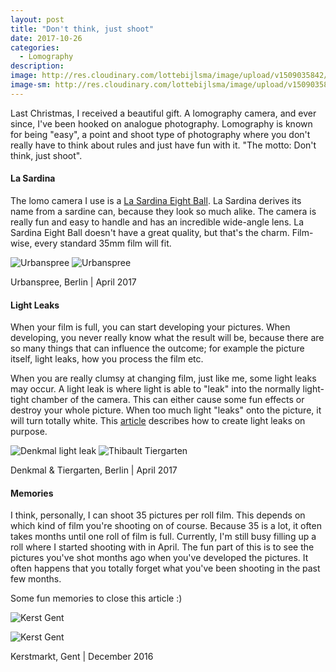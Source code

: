 ```yaml
---
layout: post
title: "Don't think, just shoot"
date: 2017-10-26
categories:
  - Lomography
description:
image: http://res.cloudinary.com/lottebijlsma/image/upload/v1509035842/Blog/Berlin%20Lomography/thib-gent.jpg
image-sm: http://res.cloudinary.com/lottebijlsma/image/upload/v1509035842/Blog/Berlin%20Lomography/thib-gent.jpg
---
```

Last Christmas, I received a beautiful gift. A lomography camera, and ever since, I've been hooked on analogue photography. Lomography is known for being "easy", a point and shoot type of photography where you don't really have to think about rules and just have fun with it. "The motto: Don't think, just shoot".


#### La Sardina

The lomo camera I use is a [La Sardina Eight Ball](https://www.bhphotovideo.com/images/images2500x2500/Lomography_368_La_Sardina_Ball_904766.jpg). La Sardina derives its name from a sardine can, because they look so much alike. The camera is really fun and easy to handle and has an incredible wide-angle lens. La Sardina Eight Ball doesn't have a great quality, but that's the charm. Film-wise, every standard 35mm film will fit.


![Urbanspree](http://res.cloudinary.com/lottebijlsma/image/upload/c_scale,h_800/v1507374570/Blog/Berlin%20Lomography/urbanspree-2.jpg)
![Urbanspree](http://res.cloudinary.com/lottebijlsma/image/upload/c_scale,h_800/v1507374567/Blog/Berlin%20Lomography/thib-urbanspree.jpg)
<figcaption>Urbanspree, Berlin | April 2017</figcaption>

#### Light Leaks

When your film is full, you can start developing your pictures. When developing, you never really know what the result will be, because there are so many things that can influence the outcome; for example the picture itself, light leaks, how you process the film etc.

When you are really clumsy at changing film, just like me, some light leaks may occur. A light leak is where light is able to "leak" into the normally light-tight chamber of the camera. This can either cause some fun effects or destroy your whole picture. When too much light "leaks" onto the picture, it will turn totally white. This [article](https://www.lomography.com/magazine/260270-creating-light-leaks-the-analogue-way) describes how to create light leaks on purpose.

![Denkmal light leak](http://res.cloudinary.com/lottebijlsma/image/upload/c_scale,h_800/v1507374566/Blog/Berlin%20Lomography/denkmal.jpg)
![Thibault Tiergarten](http://res.cloudinary.com/lottebijlsma/image/upload/c_scale,h_800/v1507374568/Blog/Berlin%20Lomography/thib-park.jpg)
<figcaption>Denkmal & Tiergarten, Berlin | April 2017</figcaption>

#### Memories

I think, personally, I can shoot 35 pictures per roll film. This depends on which kind of film you're shooting on of course. Because 35 is a lot, it often takes months until one roll of film is full. Currently, I'm still busy filling up a roll where I started shooting with in April. The fun part of this is to see the pictures you've shot months ago when you've developed the pictures. It often happens that you totally forget what you've been shooting in the past few months.

Some fun memories to close this article :)


![Kerst Gent](http://res.cloudinary.com/lottebijlsma/image/upload/c_scale,h_800/v1509035843/Blog/Berlin%20Lomography/gentse-feesten-2.jpg)

![Kerst Gent](http://res.cloudinary.com/lottebijlsma/image/upload/c_scale,h_800/v1509035842/Blog/Berlin%20Lomography/pa-ma-gent.jpg)
<figcaption>Kerstmarkt, Gent | December 2016</figcaption>
